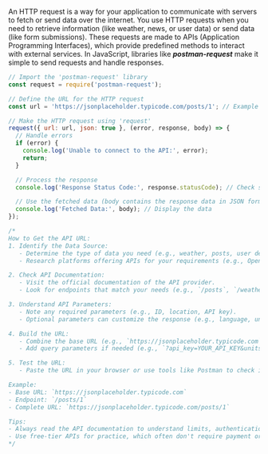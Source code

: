An HTTP request is a way for your application to communicate with servers to fetch or send data over the internet. You use HTTP requests when you need to retrieve information (like weather, news, or user data) or send data (like form submissions). These requests are made to APIs (Application Programming Interfaces), which provide predefined methods to interact with external services. In JavaScript, libraries like ***postman-request*** make it simple to send requests and handle responses.

```javascript
// Import the 'postman-request' library
const request = require('postman-request');

// Define the URL for the HTTP request
const url = 'https://jsonplaceholder.typicode.com/posts/1'; // Example API to fetch a post

// Make the HTTP request using 'request'
request({ url: url, json: true }, (error, response, body) => {
  // Handle errors
  if (error) {
    console.log('Unable to connect to the API:', error);
    return;
  }

  // Process the response
  console.log('Response Status Code:', response.statusCode); // Check status code

  // Use the fetched data (body contains the response data in JSON format)
  console.log('Fetched Data:', body); // Display the data
});

/*
How to Get the API URL:
1. Identify the Data Source:
   - Determine the type of data you need (e.g., weather, posts, user details).
   - Research platforms offering APIs for your requirements (e.g., OpenWeatherMap, JSONPlaceholder).

2. Check API Documentation:
   - Visit the official documentation of the API provider.
   - Look for endpoints that match your needs (e.g., `/posts`, `/weather`).

3. Understand API Parameters:
   - Note any required parameters (e.g., ID, location, API key).
   - Optional parameters can customize the response (e.g., language, units).

4. Build the URL:
   - Combine the base URL (e.g., `https://jsonplaceholder.typicode.com`) with the endpoint (e.g., `/posts/1`).
   - Add query parameters if needed (e.g., `?api_key=YOUR_API_KEY&units=metric`).

5. Test the URL:
   - Paste the URL in your browser or use tools like Postman to check if it works and returns the expected data.

Example:
- Base URL: `https://jsonplaceholder.typicode.com`
- Endpoint: `/posts/1`
- Complete URL: `https://jsonplaceholder.typicode.com/posts/1`

Tips:
- Always read the API documentation to understand limits, authentication, and usage terms.
- Use free-tier APIs for practice, which often don't require payment or extensive setup.
*/
```